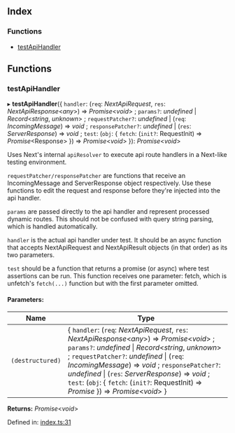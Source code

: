 ## Index

### Functions

*   [testApiHandler][1]

## Functions

### testApiHandler

▸ **testApiHandler**({ `handler`: (`req`: *NextApiRequest*, `res`: *NextApiResponse*<*any*>) => *Promise*<*void*> ; `params?`: *undefined* | *Record*<*string*, *unknown*> ; `requestPatcher?`: *undefined* | (`req`: *IncomingMessage*) => *void* ; `responsePatcher?`: *undefined* | (`res`: *ServerResponse*) => *void* ; `test`: (`obj`: { `fetch`: (`init?`: RequestInit) => *Promise*\<Response>  }) => *Promise*<*void*>  }): *Promise*<*void*>

Uses Next's internal `apiResolver` to execute api route handlers in a
Next-like testing environment.

`requestPatcher/responsePatcher` are functions that receive an
IncomingMessage and ServerResponse object respectively. Use these functions
to edit the request and response before they're injected into the api
handler.

`params` are passed directly to the api handler and represent processed
dynamic routes. This should not be confused with query string parsing, which
is handled automatically.

`handler` is the actual api handler under test. It should be an async
function that accepts NextApiRequest and NextApiResult objects (in that
order) as its two parameters.

`test` should be a function that returns a promise (or async) where test
assertions can be run. This function receives one parameter: fetch, which is
unfetch's `fetch(...)` function but with the first parameter omitted.

#### Parameters:

| Name             | Type                                                                                                                                                                                                                                                                                                                                                                                                            |
| ---------------- | --------------------------------------------------------------------------------------------------------------------------------------------------------------------------------------------------------------------------------------------------------------------------------------------------------------------------------------------------------------------------------------------------------------- |
| `(destructured)` | { `handler`: (`req`: *NextApiRequest*, `res`: *NextApiResponse*<*any*>) => *Promise*<*void*> ; `params?`: *undefined* \| *Record*<*string*, *unknown*> ; `requestPatcher?`: *undefined* \| (`req`: *IncomingMessage*) => *void* ; `responsePatcher?`: *undefined* \| (`res`: *ServerResponse*) => *void* ; `test`: (`obj`: { `fetch`: (`init?`: RequestInit) => *Promise*<Response>  }) => *Promise*<*void*>  } |

**Returns:** *Promise*<*void*>

Defined in: [index.ts:31][2]

[1]: README.md#testapihandler

[2]: https://github.com/Xunnamius/next-test-api-route-handler/blob/6ef6cbe/src/index.ts#L31
